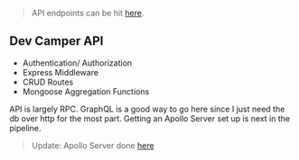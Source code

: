 > API endpoints can be hit [here](https://dev-camper-rrr.herokuapp.com/).

## **Dev Camper API**

- Authentication/ Authorization
- Express Middleware
- CRUD Routes
- Mongoose Aggregation Functions

API is largely RPC. GraphQL is a good way to go here since I just need the db over http for the most part. Getting an Apollo Server set up is next in the pipeline.

> Update: Apollo Server done [here](https://github.com/ritwikvd/dev-camper-graphql-api)
